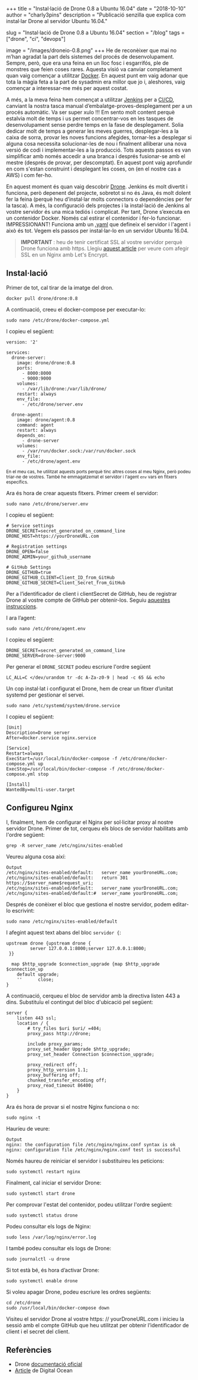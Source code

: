 +++
title = "Instal·lació de Drone 0.8 a Ubuntu 16.04"
date = "2018-10-10"
author = "charly3pins"
description = "Publicació senzilla que explica com instal·lar Drone al servidor Ubuntu 16.04."

slug = "Instal·lació de Drone 0.8 a Ubuntu 16.04"
section = "/blog"
tags = ["drone", "ci", "devops"]

image = "/images/droneio-0.8.png"
+++
He de reconèixer que mai no m’han agradat la part dels sistemes del procés de desenvolupament. Sempre, però, que era una feina en un lloc fosc i esgarrifós, ple de monstres que feien coses rares. Aquesta visió va canviar completament quan vaig començar a utilitzar [Docker](https://www.docker.com/). En aquest punt em vaig adonar que tota la màgia feta a la part de sysadmin era millor que jo i, aleshores, vaig començar a interessar-me més per aquest costat.

A més, a la meva feina hem començat a utilitzar [Jenkins](https://jenkins.io/) per a [CI/CD](https://www.atlassian.com/continuous-delivery/ci-vs-ci-vs-cd), canviant la nostra tasca manual d’embalatge-proves-desplegament per a un procés automàtic. Va ser super xulo !!! Em sento molt content perquè estalvia molt de temps i us permet concentrar-vos en les tasques de desenvolupament sense perdre temps en la fase de desplegament. Solia dedicar molt de temps a generar les meves guerres, desplegar-les a la caixa de sorra, provar les noves funcions afegides, tornar-les a desplegar si alguna cosa necessita solucionar-les de nou i finalment alliberar una nova versió de codi i implementar-les a la producció. Tots aquests passos es van simplificar amb només accedir a una branca i després fusionar-se amb el mestre (després de provar, per descomptat). En aquest pont vaig aprofundir en com s'estan construint i desplegant les coses, on (en el nostre cas a AWS) i com fer-ho.

En aquest moment és quan vaig descobrir [Drone](https://drone.io/). Jenkins és molt divertit i funciona, però depenent del projecte, sobretot si no és Java, és molt dolent fer la feina (perquè heu d’instal·lar molts connectors o dependències per fer la tasca). A més, la configuració dels projectes i la instal·lació de Jenkins al vostre servidor és una mica tediós i complicat. Per tant, Drone s’executa en un contenidor Docker. Només cal estirar el contenidor i fer-lo funcionar. IMPRESSIONANT! Funciona amb un [.yaml](http://yaml.org/) que defineix el servidor i l'agent i això és tot. Vegem els passos per instal·lar-lo en un servidor Ubuntu 16.04.

> <b> IMPORTANT </b>: heu de tenir certificat SSL al vostre servidor perquè Drone funciona amb https. Llegiu [aquest article](https://www.digitalocean.com/community/tutorials/how-to-secure-nginx-with-let-s-encrypt-on-ubuntu-16-04) per veure com afegir SSL en un Nginx amb Let's Encrypt.


## Instal·lació

Primer de tot, cal tirar de la imatge del dron.
```vim
docker pull drone/drone:0.8
```

A continuació, creeu el docker-compose per executar-lo:
```vim
sudo nano /etc/drone/docker-compose.yml
```

I copieu el següent:
```
version: '2'

services:
  drone-server:
    image: drone/drone:0.8
    ports:
      - 8000:8000
      - 9000:9000
    volumes:
      - /var/lib/drone:/var/lib/drone/
    restart: always
    env_file:
      - /etc/drone/server.env

  drone-agent:
    image: drone/agent:0.8
    command: agent
    restart: always
    depends_on:
      - drone-server
    volumes:
      - /var/run/docker.sock:/var/run/docker.sock
    env_file:
      - /etc/drone/agent.env
```
<small> En el meu cas, he utilitzat aquests ports perquè tinc altres coses al meu Nginx, però podeu triar-ne de vostres. També he emmagatzemat el servidor i l'agent `env` vars en fitxers específics. </small>

Ara és hora de crear aquests fitxers. Primer creem el servidor:
```vim
sudo nano /etc/drone/server.env
```

I copieu el següent:
```
# Service settings 
DRONE_SECRET=secret_generated_on_command_line
DRONE_HOST=https://yourDroneURL.com

# Registration settings
DRONE_OPEN=false
DRONE_ADMIN=your_github_username

# GitHub Settings
DRONE_GITHUB=true
DRONE_GITHUB_CLIENT=Client_ID_from_GitHub
DRONE_GITHUB_SECRET=Client_Secret_from_GitHub
```

Per a l’identificador de client i clientSecret de GitHub, heu de registrar Drone al vostre compte de GitHub per obtenir-los. Seguiu [aquestes instruccions](https://developer.github.com/apps/building-oauth-apps/creating-an-oauth-app/).

I ara l’agent:
```vim
sudo nano /etc/drone/agent.env
```

I copieu el següent:
```
DRONE_SECRET=secret_generated_on_command_line
DRONE_SERVER=drone-server:9000
```

Per generar el `DRONE_SECRET` podeu escriure l'ordre següent
```vim
LC_ALL=C </dev/urandom tr -dc A-Za-z0-9 | head -c 65 && echo
```

Un cop instal·lat i configurat el Drone, hem de crear un fitxer d’unitat systemd per gestionar el servei.
```vim
sudo nano /etc/systemd/system/drone.service
```

I copieu el següent:
```
[Unit]
Description=Drone server
After=docker.service nginx.service

[Service]
Restart=always
ExecStart=/usr/local/bin/docker-compose -f /etc/drone/docker-compose.yml up
ExecStop=/usr/local/bin/docker-compose -f /etc/drone/docker-compose.yml stop

[Install]
WantedBy=multi-user.target
```

## Configureu Nginx

I, finalment, hem de configurar el Nginx per sol·licitar proxy al nostre servidor Drone. Primer de tot, cerqueu els blocs de servidor habilitats amb l'ordre següent:
```vim
grep -R server_name /etc/nginx/sites-enabled
```

Veureu alguna cosa així:
```vim
Output
/etc/nginx/sites-enabled/default:   server_name yourDroneURL.com;
/etc/nginx/sites-enabled/default:   return 301 https://$server_name$request_uri;
/etc/nginx/sites-enabled/default:   server_name yourDroneURL.com;
/etc/nginx/sites-enabled/default:#  server_name yourDroneURL.com;
```

Després de conèixer el bloc que gestiona el nostre servidor, podem editar-lo escrivint:
```vim
sudo nano /etc/nginx/sites-enabled/default 
```
I afegint aquest text abans del bloc `servidor {`:
```vim
upstream drone {upstream drone {
         server 127.0.0.1:8000;server 127.0.0.1:8000;
 }}

  map $http_upgrade $connection_upgrade {map $http_upgrade $connection_up 
    default upgrade;
    ''      close;
}
```

A continuació, cerqueu el bloc de servidor amb la directiva listen 443 a dins. Substituïu el contingut del bloc d'ubicació pel següent:
```vim
server {
    listen 443 ssl;
    location / {
        # try_files $uri $uri/ =404;
        proxy_pass http://drone;

        include proxy_params;
        proxy_set_header Upgrade $http_upgrade;
        proxy_set_header Connection $connection_upgrade;

        proxy_redirect off;
        proxy_http_version 1.1;
        proxy_buffering off;
        chunked_transfer_encoding off;
        proxy_read_timeout 86400;
    }
}
```

Ara és hora de provar si el nostre Nginx funciona o no:
```vim
sudo nginx -t
```

Hauríeu de veure:
```vim
Output
nginx: the configuration file /etc/nginx/nginx.conf syntax is ok
nginx: configuration file /etc/nginx/nginx.conf test is successful
```

Només haureu de reiniciar el servidor i substituireu les peticions:
```vim
sudo systemctl restart nginx
```

Finalment, cal iniciar el servidor Drone:
```vim
sudo systemctl start drone
```

Per comprovar l'estat del contenidor, podeu utilitzar l'ordre següent:
```vim
sudo systemctl status drone
```

Podeu consultar els logs de Nginx:
```vim
sudo less /var/log/nginx/error.log
```

I també podeu consultar els logs de Drone:
```vim
sudo journalctl -u drone
```

Si tot està bé, és hora d’activar Drone:
```vim
sudo systemctl enable drone
```

Si voleu apagar Drone, podeu escriure les ordres següents:
```vim
cd /etc/drone
sudo /usr/local/bin/docker-compose down
```

Visiteu el servidor Drone al vostre https: // yourDroneURL.com i inicieu la sessió amb el compte GitHub que heu utilitzat per obtenir l’identificador de client i el secret del client.

## Referències

* Drone [documentació oficial](http://docs.drone.io/installation/)
* [Article](https://www.digitalocean.com/community/tutorials/how-to-install-and-configure-drone-on-ubuntu-16-04) de Digital Ocean